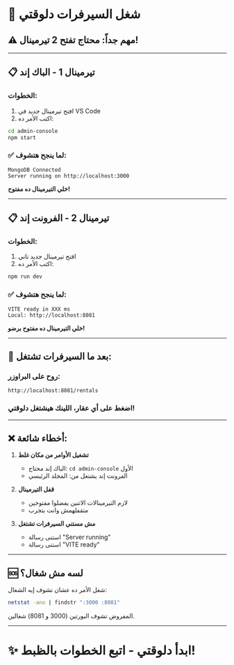 # 🚀 شغل السيرفرات دلوقتي

## ⚠️ مهم جداً: محتاج تفتح 2 تيرمينال!

---

## 📋 **تيرمينال 1 - الباك إند**

### الخطوات:
1. افتح تيرمينال جديد في VS Code
2. اكتب الأمر ده:

```bash
cd admin-console
npm start
```

### ✅ لما ينجح هتشوف:
```
MongoDB Connected
Server running on http://localhost:3000
```

**خلي التيرمينال ده مفتوح!**

---

## 📋 **تيرمينال 2 - الفرونت إند**

### الخطوات:
1. افتح تيرمينال جديد تاني
2. اكتب الأمر ده:

```bash
npm run dev
```

### ✅ لما ينجح هتشوف:
```
VITE ready in XXX ms
Local: http://localhost:8081
```

**خلي التيرمينال ده مفتوح برضو!**

---

## 🎯 بعد ما السيرفرات تشتغل:

### روح على البراوزر:
```
http://localhost:8081/rentals
```

### اضغط على أي عقار، اللينك هيشتغل دلوقتي!

---

## ❌ أخطاء شائعة:

1. **تشغيل الأوامر من مكان غلط**
   - الباك إند محتاج: `cd admin-console` الأول
   - الفرونت إند يشتغل من: المجلد الرئيسي

2. **قفل التيرمينال**
   - لازم التيرمينالات الاتنين يفضلوا مفتوحين
   - متقفلهمش وانت بتجرب

3. **مش مستني السيرفرات تشتغل**
   - استنى رسالة "Server running"
   - استنى رسالة "VITE ready"

---

## 🆘 لسه مش شغال؟

شغل الأمر ده عشان تشوف إيه الشغال:
```bash
netstat -ano | findstr ":3000 :8081"
```

المفروض تشوف البورتين (3000 و 8081) شغالين.

---

# ✨ ابدأ دلوقتي - اتبع الخطوات بالظبط!

